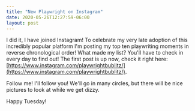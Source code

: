 ```yaml
---
title: "New Playwright on Instagram"
date: 2020-05-26T12:27:59-06:00
layout: post
---
```


I did it, I have joined Instagram! To celebrate my very late adoption of this incredibly popular platform I'm posting my top ten playwriting moments in reverse chronological order! What made my list? You'll have to check in every day to find out! The first post is up now, check it right here: [https://www.instagram.com/playwrightbublitz/](https://www.instagram.com/playwrightbublitz/).

Follow me! I'll follow you! We'll go in many circles, but there will be nice pictures to look at while we get dizzy.

Happy Tuesday! 
